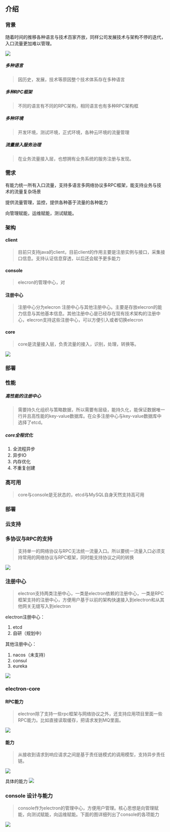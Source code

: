 ## 介绍

### 背景
随着时间的推移各种语言与技术百家齐放，同样公司发展技术与架构不停的迭代，入口流量更加难以管理。

![](https://oscimg.oschina.net/oscnet/up-750951e0bb917e2f4378ded9dacd6656734.png)

##### 多种语言
> 因历史，发展，技术等原因整个技术体系存在多种语言

##### 多种RPC框架
> 不同的语言有不同的RPC架构，相同语言也有多种RPC架构框

##### 多种环境
> 开发环境，测试环境，正式环境，各种云环境的流量管理

##### 流量接入服务治理
> 在业务流量接入层，也想拥有业务系统的服务注册与发现。

### 需求

有能力统一所有入口流量，支持多语言多网络协议多RPC框架，能支持业务与技术的流量复杂场景

提供流量管理，监控，提供各种基于流量的各种能力

向管理赋能，运维赋能，测试赋能。


### 架构
#### client
> 目前只支持java的client，目前client的作用主要是注册实例与接口，采集接口信息。支持认证信息穿透，以后还会赋予更多能力

#### console
> elecron的管理中心，对

#### 注册中心
> 注册中心分为elecron 注册中心与其他注册中心。主要是存放elecron的能力信息与其他基本信息。其他注册中心是已经存在现有技术架构的注册中心，elecron支持这些注册中心，可以方便引入或者切换elecron

#### core
> core是流量接入层，负责流量的接入，识别，处理，转换等。

![](https://oscimg.oschina.net/oscnet/up-34ad141dffdc2fd04b144178a92aac76206.png)

### 部署



### 性能
##### 高性能的注册中心
> 需要持久化组织与策略数据，所以需要有层级，能持久化，能保证数据唯一行并且高性能的key-value数据库。在众多注册中心与key-value数据库中选择了etcd。

##### core全程优化
1. 全流程异步
2. 异步IO
3. 内存优化
4. 不重复创建



### 高可用

> core与console是无状态的，etcd与MySQL自身天然支持高可用

### 部署

### 云支持


### 多协议与RPC的支持
> 支持单一的网络协议与RPC无法统一流量入口。所以要统一流量入口必须支持常用的网络协议与RPC框架，同时能支持协议之间的转换

![](https://oscimg.oschina.net/oscnet/up-6a984cfdf76358d9842fca0610543ce0e7f.png)


### 注册中心
> electron支持两类注册中心，一类是electron依赖的注册中心，一类是RPC框架支持的注册中心，方便用户基于以前的架构快速接入到electron和从其他网关无缝写入到electron

electron注册中心：
1. etcd
2. 自研（规划中）

其他注册中心：
1. nacos（未支持）
2. consul
3. eureka

![](https://oscimg.oschina.net/oscnet/up-6794d2674f131d678e1e4de8b0f08442e95.png)

### electron-core

#### RPC能力
> electron除了支持一些rpc框架与网络协议之外，还支持应用项目里面一些RPC能力。比如直接读取缓存，把请求发到MQ里面。

![](https://oscimg.oschina.net/oscnet/up-19c7bdec13128e8419014c813aa68c9d322.png)

#### 能力
> 从接收到请求到响应请求之间是基于责任链模式的调用模型，支持异步责任链。

![](https://oscimg.oschina.net/oscnet/up-e408255b98dced19953e5d1a141b3b619d6.png)

具体的能力
![](https://oscimg.oschina.net/oscnet/up-4ee07e75b6a79b134052fb3f8c53c87ef3c.png)

### console 设计与能力
> console作为electron的管理中心，方便用户管理。核心思想是向管理赋能，向测试赋能，向运维赋能。下面的图详细列出了console的各项能力

![](https://oscimg.oschina.net/oscnet/up-b74325067774a49fa2971697e1dd0287ffb.png)